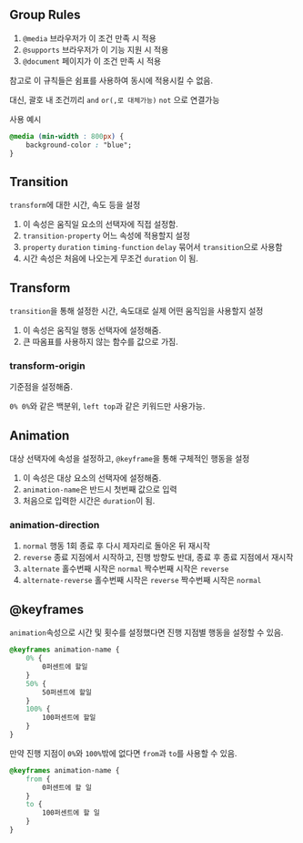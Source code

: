 ## Group Rules

1. `@media` 브라우저가 이 조건 만족 시 적용
2. `@supports` 브라우저가 이 기능 지원 시 적용
3. `@document` 페이지가 이 조건 만족 시 적용

참고로 이 규칙들은 쉼표를 사용하여 동시에 적용시킬 수 없음.

대신, 괄호 내 조건끼리 `and` `or(,로 대체가능)` `not` 으로 연결가능

사용 예시
```CSS
@media (min-width : 800px) {
    background-color : "blue";
}
```

## Transition

`transform`에 대한 시간, 속도 등을 설정

1. 이 속성은 움직일 요소의 선택자에 직접 설정함.
2. `transition-property` 어느 속성에 적용할지 설정
3. `property` `duration` `timing-function` `delay` 묶어서 `transition`으로 사용함
4. 시간 속성은 처음에 나오는게 무조건 `duration` 이 됨. 

## Transform

`transition`을 통해 설정한 시간, 속도대로 실제 어떤 움직임을 사용할지 설정

1. 이 속성은 움직일 행동 선택자에 설정해줌.
2. 큰 따옴표를 사용하지 않는 함수를 값으로 가짐.

### transform-origin

기준점을 설정해줌.

`0% 0%`와 같은 백분위, `left top`과 같은 키워드만 사용가능.


## Animation

대상 선택자에 속성을 설정하고, `@keyframe`을 통해 구체적인 행동을 설정

1. 이 속성은 대상 요소의 선택자에 설정해줌.
2. `animation-name`은 반드시 첫번째 값으로 입력
3. 처음으로 입력한 시간은 `duration`이 됨.

### animation-direction

1. `normal` 행동 1회 종료 후 다시 제자리로 돌아온 뒤 재시작
2. `reverse` 종료 지점에서 시작하고, 진행 방향도 반대, 종료 후 종료 지점에서 재시작
3. `alternate` 홀수번째 시작은 `normal` 짝수번째 시작은 `reverse`
4. `alternate-reverse` 홀수번째 시작은 `reverse` 짝수번째 시작은 `normal`


## @keyframes

`animation`속성으로 시간 및 횟수를 설정했다면 진행 지점별 행동을 설정할 수 있음.

```CSS
@keyframes animation-name {
    0% {
        0퍼센트에 할일
    }
    50% {
        50퍼센트에 할일
    }
    100% {
        100퍼센트에 할일
    }
}
```

만약 진행 지점이 `0%`와 `100%`밖에 없다면 `from`과 `to`를 사용할 수 있음.

```CSS
@keyframes animation-name {
    from {
        0퍼센트에 할 일
    }
    to {
        100퍼센트에 할 일
    }
}
```


